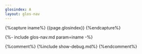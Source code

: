 ```yaml
---
glosindex: A
layout: glos-nav
---
```


{%capture iname%}
{{page.glosindex}}
{%endcapture%}


{%- include glos-nav.md param=iname -%}


{%comment%}
{%include show-debug.md%}
{%endcomment%}
